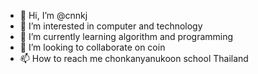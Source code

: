 - 👋 Hi, I’m @cnnkj
- 👀 I’m interested in computer and technology
- 🌱 I’m currently learning algorithm and programming
- 💞️ I’m looking to collaborate on coin
- 📫 How to reach me chonkanyanukoon school Thailand
<!---
cnnkj/cnnkj is a ✨ special ✨ repository because its `README.md` (this file) appears on your GitHub profile.
You can click the Preview link to take a look at your changes.
--->
